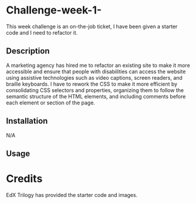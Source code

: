 # Challenge-week-1-
This week challenge is an on-the-job ticket, I have been given a starter code and I need to refactor it.


## Description
A marketing agency has hired me to refactor an existing site to make it more accessible and ensure that people with disabilities can access the website using assistive technologies such as video captions, screen readers, and braille keyboards.
I have to rework the CSS to make it more efficient by consolidating CSS selectors and properties, organizing them to follow the semantic structure of the HTML elements, and including comments before each element or section of the page.

## Installation
N/A

## Usage

# Credits
EdX Trilogy has provided the starter code and images.
